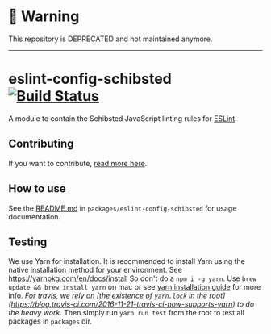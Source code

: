 # :rotating_light: Warning

This repository is DEPRECATED and not maintained anymore.

---

# eslint-config-schibsted [![Build Status](https://travis-ci.org/schibsted/eslint-config-schibsted.svg?branch=master)](https://travis-ci.org/schibsted/eslint-config-schibsted)

A module to contain the Schibsted JavaScript linting rules for [ESLint](http://eslint.org/).

## Contributing

If you want to contribute, [read more here](CONTRIBUTING.md).

## How to use
See the [README.md](packages/eslint-config-schibsted/README.md) in `packages/eslint-config-schibsted` for usage documentation.

## Testing

We use Yarn for installation.
It is recommended to install Yarn using the native installation method for your environment.
See https://yarnpkg.com/en/docs/install
So don't do a `npm i -g yarn`. Use `brew update && brew install yarn` on mac
or see [yarn installation guide](https://yarnpkg.com/en/docs/install) for more info.
*For travis, we rely on [the existence of `yarn.lock` in the root]
(https://blog.travis-ci.com/2016-11-21-travis-ci-now-supports-yarn) to do the heavy work.*
Then simply run `yarn run test` from the root to test all packages in `packages` dir.
